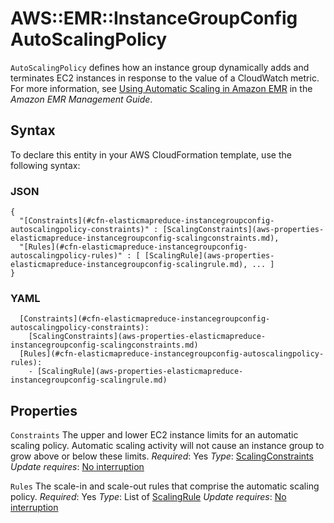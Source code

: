 # AWS::EMR::InstanceGroupConfig AutoScalingPolicy<a name="aws-properties-elasticmapreduce-instancegroupconfig-autoscalingpolicy"></a>

`AutoScalingPolicy` defines how an instance group dynamically adds and terminates EC2 instances in response to the value of a CloudWatch metric\. For more information, see [Using Automatic Scaling in Amazon EMR](https://docs.aws.amazon.com/emr/latest/ManagementGuide/emr-automatic-scaling.html) in the *Amazon EMR Management Guide*\.

## Syntax<a name="aws-properties-elasticmapreduce-instancegroupconfig-autoscalingpolicy-syntax"></a>

To declare this entity in your AWS CloudFormation template, use the following syntax:

### JSON<a name="aws-properties-elasticmapreduce-instancegroupconfig-autoscalingpolicy-syntax.json"></a>

```
{
  "[Constraints](#cfn-elasticmapreduce-instancegroupconfig-autoscalingpolicy-constraints)" : [ScalingConstraints](aws-properties-elasticmapreduce-instancegroupconfig-scalingconstraints.md),
  "[Rules](#cfn-elasticmapreduce-instancegroupconfig-autoscalingpolicy-rules)" : [ [ScalingRule](aws-properties-elasticmapreduce-instancegroupconfig-scalingrule.md), ... ]
}
```

### YAML<a name="aws-properties-elasticmapreduce-instancegroupconfig-autoscalingpolicy-syntax.yaml"></a>

```
  [Constraints](#cfn-elasticmapreduce-instancegroupconfig-autoscalingpolicy-constraints):
    [ScalingConstraints](aws-properties-elasticmapreduce-instancegroupconfig-scalingconstraints.md)
  [Rules](#cfn-elasticmapreduce-instancegroupconfig-autoscalingpolicy-rules):
    - [ScalingRule](aws-properties-elasticmapreduce-instancegroupconfig-scalingrule.md)
```

## Properties<a name="aws-properties-elasticmapreduce-instancegroupconfig-autoscalingpolicy-properties"></a>

`Constraints`  <a name="cfn-elasticmapreduce-instancegroupconfig-autoscalingpolicy-constraints"></a>
The upper and lower EC2 instance limits for an automatic scaling policy\. Automatic scaling activity will not cause an instance group to grow above or below these limits\.
*Required*: Yes
*Type*: [ScalingConstraints](aws-properties-elasticmapreduce-instancegroupconfig-scalingconstraints.md)
*Update requires*: [No interruption](https://docs.aws.amazon.com/AWSCloudFormation/latest/UserGuide/using-cfn-updating-stacks-update-behaviors.html#update-no-interrupt)

`Rules`  <a name="cfn-elasticmapreduce-instancegroupconfig-autoscalingpolicy-rules"></a>
The scale\-in and scale\-out rules that comprise the automatic scaling policy\.
*Required*: Yes
*Type*: List of [ScalingRule](aws-properties-elasticmapreduce-instancegroupconfig-scalingrule.md)
*Update requires*: [No interruption](https://docs.aws.amazon.com/AWSCloudFormation/latest/UserGuide/using-cfn-updating-stacks-update-behaviors.html#update-no-interrupt)
